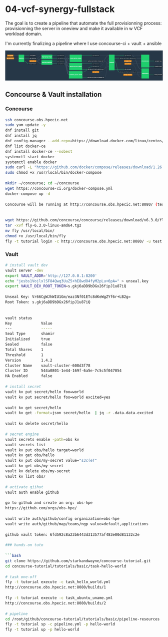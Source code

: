 # 04-vcf-synergy-fullstack

The goal is to create a pipeline that automate the full provisionning process: provisionning the server in oneview and make it available in w VCF workload domain.

I'm currently finalizing a pipeline where I use concourse-ci + vault + ansible

![Concourse example](images/concourse-example.jpg)


## Concourse & Vault installation

### Concourse
```bash
ssh concourse.obs.hpecic.net
sudo yum update -y
dnf install git
dnf install jq
dnf config-manager --add-repo=https://download.docker.com/linux/centos/docker-ce.repo
dnf list docker-ce
dnf install docker-ce --nobest
systemctl start docker
systemctl enable docker
sudo curl -L "https://github.com/docker/compose/releases/download/1.26.0/docker-compose-$(uname -s)-$(uname -m)" -o /usr/local/bin/docker-compose
sudo chmod +x /usr/local/bin/docker-compose

mkdir ~/concourse; cd ~/concourse
wget https://concourse-ci.org/docker-compose.yml
docker-compose up -d

Concourse will be running at http://concourse.obs.hpecic.net:8080/ (test/test)


wget https://github.com/concourse/concourse/releases/download/v6.3.0/fly-6.3.0-linux-amd64.tgz
tar -xvf fly-6.3.0-linux-amd64.tgz
mv fly /usr/local/bin/
chmod +x /usr/local/bin/fly
fly -t tutorial login -c http://concourse.obs.hpecic.net:8080/ -u test -p test

```

### Vault

```bash
# install vault dev
vault server -dev
export VAULT_ADDR='http://127.0.0.1:8200'
echo "jesbs1VojlxlSF84Qwq3UuZ5+hE8wdO4fyM2pLu+6pA=" > unseal.key
export VAULT_DEV_ROOT_TOKEN=s.gkj6aDD9bDGx26fipJ1u87iQ

Unseal Key: Vr66CgWJhWIU1Gm/eaz3Nf01ETc8dKeWgZYf6r+LB2g=
Root Token: s.gkj6aDD9bDGx26fipJ1u87iQ


vault status
Key             Value
---             -----
Seal Type       shamir
Initialized     true
Sealed          false
Total Shares    1
Threshold       1
Version         1.4.2
Cluster Name    vault-cluster-608d3f78
Cluster ID      544a0801-1e44-169f-6a5e-7c5c5f047054
HA Enabled      false

# install secret
vault kv put secret/hello foo=world
vault kv put secret/hello foo=world excited=yes

vault kv get secret/hello
vault kv get -format=json secret/hello  | jq -r .data.data.excited

vault kv delete secret/hello

# secret engine
vault secrets enable -path=obs kv
vault secrets list
vault kv put obs/hello target=world
vault kv get obs/hello
vault kv put obs/my-secret value="s3c(eT"
vault kv get obs/my-secret
vault kv delete obs/my-secret
vault kv list obs/

# activate giihut
vault auth enable github

go to github and create an org: obs-hpe
https://github.com/orgs/obs-hpe/

vault write auth/github/config organization=obs-hpe
vault write auth/github/map/teams/ngp value=default,applications

github vault token: 6fd592c8a23b6443d313577af483e00d81132c2e

### hands-on tuto

```bash
git clone https://github.com/starkandwayne/concourse-tutorial.git
cd concourse-tutorial/tutorials/basic/task-hello-world

# task one-off
fly -t tutorial execute -c task_hello_world.yml
http://concourse.obs.hpecic.net:8080/builds/1

fly -t tutorial execute -c task_ubuntu_uname.yml
http://concourse.obs.hpecic.net:8080/builds/2

# pipeline
cd /root/github/concourse-tutorial/tutorials/basic/pipeline-resources
fly -t tutorial sp -c pipeline.yml -p hello-world
fly -t tutorial up -p hello-world

```